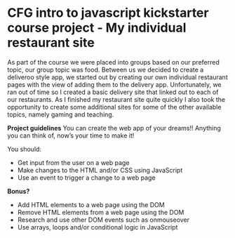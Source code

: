 # CFG intro to javascript kickstarter course project - My individual restaurant site
As part of the course we were placed into groups based on our preferred topic, our group topic was food. Between us we decided to create a deliveroo style app, we started out by creating our own 
individual restaurant pages with the view of adding them to the delivery app. Unfortunately, we ran out of time so I created a basic delivery site that linked out to each of our restaurants. 
As I finished my restaurant site quite quickly I also took the opportunity to create some additional sites for some of the other available topics, namely gaming and teaching.


<b>Project guidelines</b>
You can create the web app of your dreams!! Anything you can think of, now’s your time to make it!

You should:
+ Get input from the user on a web page<br>
+ Make changes to the HTML and/or CSS using JavaScript<br>
+ Use an event to trigger a change to a web page<br>

<b>Bonus?</b>
+ Add HTML elements to a web page using the DOM<br>
+ Remove HTML elements from a web page using the DOM<br>
+ Research and use other DOM events such as onmouseover<br>
+ Use arrays, loops and/or conditional logic in JavaScript<br>

